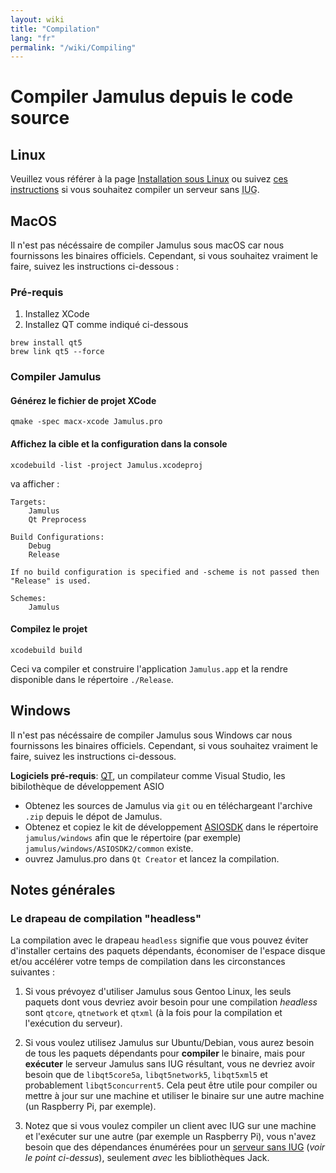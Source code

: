 ```yaml
---
layout: wiki
title: "Compilation"
lang: "fr"
permalink: "/wiki/Compiling"
---
```


# Compiler Jamulus depuis le code source

## Linux

Veuillez vous référer à la page [Installation sous Linux](Installation-for-Linux) ou suivez [ces instructions](Server-Linux#serveur-sans-gui) si vous souhaitez compiler un serveur sans <abbr title="Interface utilisateur graphique.">IUG</abbr>.

## MacOS
Il n'est pas nécéssaire de compiler Jamulus sous macOS car nous fournissons les binaires officiels. Cependant, si vous souhaitez vraiment le faire, suivez les instructions ci-dessous :

### Pré-requis

1. Installez XCode
1. Installez QT comme indiqué ci-dessous

```shell
brew install qt5
brew link qt5 --force
```

### Compiler Jamulus

#### Générez le fichier de projet XCode
```shell
qmake -spec macx-xcode Jamulus.pro
```

#### Affichez la cible et la configuration dans la console
```shell
xcodebuild -list -project Jamulus.xcodeproj
```
va afficher :
```shell
Targets:
    Jamulus
    Qt Preprocess

Build Configurations:
    Debug
    Release

If no build configuration is specified and -scheme is not passed then "Release" is used.

Schemes:
    Jamulus
```

#### Compilez le projet

```shell
xcodebuild build
```

Ceci va compiler et construire l'application `Jamulus.app` et la rendre disponible dans le répertoire `./Release`.


## Windows
Il n'est pas nécéssaire de compiler Jamulus sous Windows car nous fournissons les binaires officiels. Cependant, si vous souhaitez vraiment le faire, suivez les instructions ci-dessous.

**Logiciels pré-requis**: [QT](https://www.qt.io/download), un compilateur comme Visual Studio, les bibilothèque de développement ASIO

- Obtenez les sources de Jamulus via `git` ou en téléchargeant l'archive `.zip` depuis le dépot de Jamulus.
- Obtenez et copiez le kit de développement [ASIOSDK](https://www.steinberg.net/de/company/developer.html) dans le répertoire `jamulus/windows` afin que le répertoire (par exemple) `jamulus/windows/ASIOSDK2/common` existe.
- ouvrez Jamulus.pro dans `Qt Creator` et lancez la compilation.


## Notes générales

### Le drapeau de compilation "headless"

La compilation avec le drapeau `headless` signifie que vous pouvez éviter d'installer certains des paquets dépendants, économiser de l'espace disque et/ou accélérer votre temps de compilation dans les circonstances suivantes :

1. Si vous prévoyez d'utiliser Jamulus sous Gentoo Linux, les seuls paquets dont vous devriez avoir besoin pour une compilation _headless_ sont `qtcore`, `qtnetwork` et `qtxml` (à la fois pour la compilation et l'exécution du serveur).

1. Si vous voulez utilisez Jamulus sur Ubuntu/Debian, vous aurez besoin de tous les paquets dépendants pour **compiler** le binaire, mais pour **exécuter** le serveur Jamulus sans IUG résultant, vous ne devriez avoir besoin que de `libqt5core5a`, `libqt5network5`, `libqt5xml5` et probablement `libqt5concurrent5`. Cela peut être utile pour compiler ou mettre à jour sur une machine et utiliser le binaire sur une autre machine (un Raspberry Pi, par exemple).

1. Notez que si vous voulez compiler un client avec IUG sur une machine et l'exécuter sur une autre (par exemple un Raspberry Pi), vous n'avez besoin que des dépendances énumérées pour un [serveur sans IUG](Server-Linux#serveur-sans-iug) (_voir le point ci-dessus_), seulement _avec_ les bibliothèques Jack.

